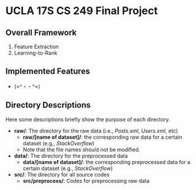 # UCLA 17S CS 249 Final Project 

## Overall Framework 

1. Feature Extraction
2. Learning-to-Rank

## Implemented Features

* (=^・・^=) 

## Directory Descriptions

Here some descriptions briefly show the purpose of each directory.

* __raw/__: The directory for the raw data (i.e., *Posts.xml*, *Users.xml*, etc) 
    * __raw/[name of dataset]/__: the corresponding raw data for a certain dataset (e.g., *StackOverflow*)
    * Note that the file names should not be modified.
* __data/__: The directory for the preprocessed data
    * __data/[name of dataset]/__: the corresponding preprocessed data for a certain dataset (e.g., *StackOverflow*)
* __src/__: The directory for all source codes
    * __src/preprocess/__: Codes for preprocessing raw data